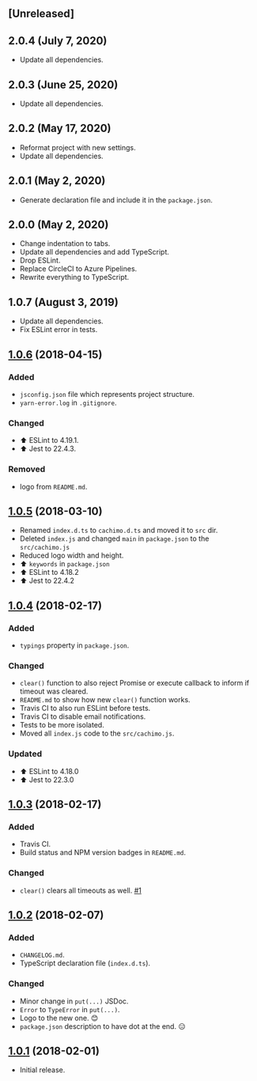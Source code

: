 ## [Unreleased]

## 2.0.4 (July 7, 2020)

- Update all dependencies.

## 2.0.3 (June 25, 2020)

- Update all dependencies.

## 2.0.2 (May 17, 2020)

- Reformat project with new settings.
- Update all dependencies.

## 2.0.1 (May 2, 2020)

- Generate declaration file and include it in the `package.json`.

## 2.0.0 (May 2, 2020)

- Change indentation to tabs.
- Update all dependencies and add TypeScript.
- Drop ESLint.
- Replace CircleCI to Azure Pipelines.
- Rewrite everything to TypeScript.

## 1.0.7 (August 3, 2019)

- Update all dependencies.
- Fix ESLint error in tests.

## [1.0.6](https://github.com/svipben/cachimo/releases/tag/1.0.6) (2018-04-15)

### Added

- `jsconfig.json` file which represents project structure.
- `yarn-error.log` in `.gitignore`.

### Changed

- ⬆️ ESLint to 4.19.1.
- ⬆️ Jest to 22.4.3.

### Removed

- logo from `README.md`.

## [1.0.5](https://github.com/svipben/cachimo/releases/tag/1.0.5) (2018-03-10)

- Renamed `index.d.ts` to `cachimo.d.ts` and moved it to `src` dir.
- Deleted `index.js` and changed `main` in `package.json` to the `src/cachimo.js`
- Reduced logo width and height.
- ⬆️ `keywords` in `package.json`
- ⬆️ ESLint to 4.18.2
- ⬆️ Jest to 22.4.2

## [1.0.4](https://github.com/svipben/cachimo/releases/tag/1.0.4) (2018-02-17)

### Added

- `typings` property in `package.json`.

### Changed

- `clear()` function to also reject Promise or execute callback to inform if timeout was cleared.
- `README.md` to show how new `clear()` function works.
- Travis CI to also run ESLint before tests.
- Travis CI to disable email notifications.
- Tests to be more isolated.
- Moved all `index.js` code to the `src/cachimo.js`.

### Updated

- ⬆️ ESLint to 4.18.0
- ⬆️ Jest to 22.3.0

## [1.0.3](https://github.com/svipben/cachimo/releases/tag/1.0.3) (2018-02-17)

### Added

- Travis CI.
- Build status and NPM version badges in `README.md`.

### Changed

- `clear()` clears all timeouts as well. [#1](https://github.com/svipben/cachimo/issues/1)

## [1.0.2](https://github.com/svipben/cachimo/releases/tag/1.0.2) (2018-02-07)

### Added

- `CHANGELOG.md`.
- TypeScript declaration file (`index.d.ts`).

### Changed

- Minor change in `put(...)` JSDoc.
- `Error` to `TypeError` in `put(...)`.
- Logo to the new one. 😊
- `package.json` description to have dot at the end. 😑

## [1.0.1](https://github.com/svipben/cachimo/releases/tag/1.0.1) (2018-02-01)

- Initial release.
